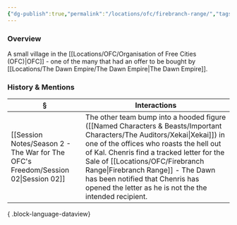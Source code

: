 ```yaml
---
{"dg-publish":true,"permalink":"/locations/ofc/firebranch-range/","tags":["Discovered"],"updated":"2025-07-31T14:15:45.120+01:00"}
---
```


### Overview
A small village in the [[Locations/OFC/Organisation of Free Cities (OFC)\|OFC]] - one of the many that had an offer to be bought by [[Locations/The Dawn Empire/The Dawn Empire\|The Dawn Empire]].

### History & Mentions
| §                                                                                    | Interactions                                                                                                                                                                                                                                                                            |
| ------------------------------------------------------------------------------------ | --------------------------------------------------------------------------------------------------------------------------------------------------------------------------------------------------------------------------------------------------------------------------------------- |
| [[Session Notes/Season 2 - The War for The OFC's Freedom/Session 02\|Session 02]] | The other team bump into a hooded figure ([[Named Characters & Beasts/Important Characters/The Auditors/Xekai\|Xekai]]) in one of the offices who roasts the hell out of Kal. Chenris find a tracked letter for the Sale of [[Locations/OFC/Firebranch Range\|Firebranch Range]] - The Dawn has been notified that Chenris has opened the letter as he is not the  the intended recipient. |

{ .block-language-dataview}
